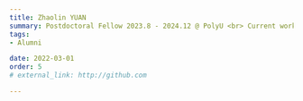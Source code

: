 ```yaml
---
title: Zhaolin YUAN  
summary: Postdoctoral Fellow 2023.8 - 2024.12 @ PolyU <br> Current work：Associate Professor @ University of Science and Technology Beijing
tags:
- Alumni

date: 2022-03-01
order: 5
# external_link: http://github.com

---
```

